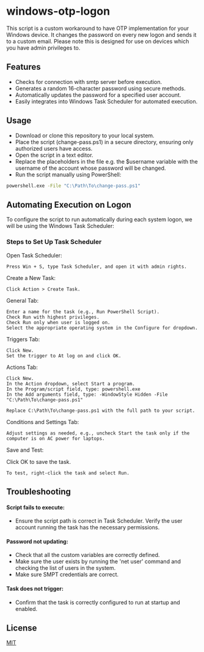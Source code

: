# windows-otp-logon
This script is a custom workaround to have OTP implementation for your Windows device. It changes the password on every new logon and sends it to a custom email. Please note this is designed for use on devices which you have admin privileges to.

## Features

- Checks for connection with smtp server before execution.
- Generates a random 16-character password using secure methods.
- Automatically updates the password for a specified user account.
- Easily integrates into Windows Task Scheduler for automated execution.


## Usage
- Download or clone this repository to your local system.
- Place the script (change-pass.ps1) in a secure directory, ensuring only authorized users have access.
- Open the script in a text editor.
- Replace the placeholders in the file e.g. the $username variable with the username of the account whose password will be changed.
- Run the script manually using PowerShell:

```bash
powershell.exe -File "C:\Path\To\change-pass.ps1"
```
    
## Automating Execution on Logon

To configure the script to run automatically during each system logon, we will be using the Windows Task Scheduler:


### Steps to Set Up Task Scheduler
Open Task Scheduler:
    
    Press Win + S, type Task Scheduler, and open it with admin rights.

Create a New Task:

    Click Action > Create Task.

General Tab:

    Enter a name for the task (e.g., Run PowerShell Script).
    Check Run with highest privileges.
    Check Run only when user is logged on.
    Select the appropriate operating system in the Configure for dropdown.

Triggers Tab:

    Click New.
    Set the trigger to At log on and click OK.

Actions Tab:

    Click New.
    In the Action dropdown, select Start a program.
    In the Program/script field, type: powershell.exe
    In the Add arguments field, type: -WindowStyle Hidden -File "C:\Path\To\change-pass.ps1"
    
    Replace C:\Path\To\change-pass.ps1 with the full path to your script.

Conditions and Settings Tab:

    Adjust settings as needed, e.g., uncheck Start the task only if the computer is on AC power for laptops.

Save and Test:

Click OK to save the task.

    To test, right-click the task and select Run.
## Troubleshooting
#### Script fails to execute: 
- Ensure the script path is correct in Task Scheduler. Verify the user account running the task has the necessary permissions.

#### Password not updating:

- Check that all the custom variables are correctly defined. 
- Make sure the user exists by running the 'net user' command and checking the list of users in the system.
- Make sure SMPT credentials are correct.

#### Task does not trigger:

- Confirm that the task is correctly configured to run at startup and enabled.

## License

[MIT](https://choosealicense.com/licenses/mit/)
